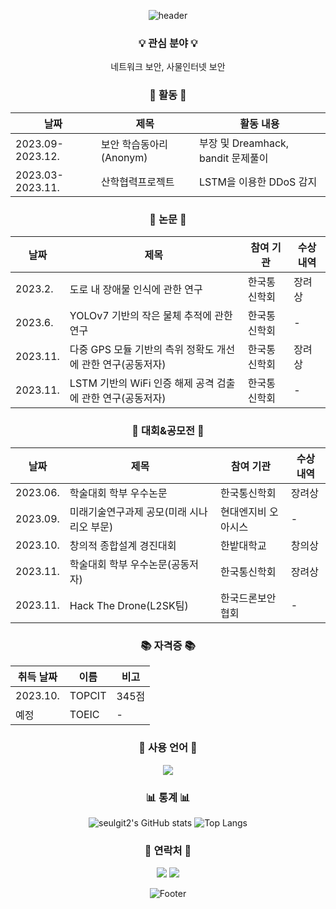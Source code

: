 <div align="center">
<!-- 제목 -->
  
![header](https://capsule-render.vercel.app/api?type=waving&color=gradient&height=200&section=header&text=Hello!&fontSize=80&fontColor=ffffff&animation=fadeIn&fontAlignY=55)

<!-- 소개 -->

  ### 💡 관심 분야 💡
네트워크 보안, 사물인터넷 보안

  ### 🌟 활동 🌟
|날짜|제목|활동 내용|
|------|---|---|
|2023.09-2023.12.|보안 학습동아리(Anonym)|부장 및 Dreamhack, bandit 문제풀이|
|2023.03-2023.11.|산학협력프로젝트|LSTM을 이용한 DDoS 감지|

### 📖 논문 📖
|날짜|제목|참여 기관|수상 내역|
|------|---|---|---|
|2023.2.|도로 내 장애물 인식에 관한 연구|한국통신학회|장려상|
|2023.6.|YOLOv7 기반의 작은 물체 추적에 관한 연구|한국통신학회|-|
|2023.11.|다중 GPS 모듈 기반의 측위 정확도 개선에 관한 연구(공동저자)|한국통신학회|장려상|
|2023.11.|LSTM 기반의 WiFi 인증 해제 공격 검출에 관한 연구(공동저자)|한국통신학회|-|

### 📖 대회&공모전 📖
|날짜|제목|참여 기관|수상 내역|
|------|---|---|---|
|2023.06.|학술대회 학부 우수논문|한국통신학회|장려상|
|2023.09.|미래기술연구과제 공모(미래 시나리오 부문)|현대엔지비 오아시스|-|
|2023.10.|창의적 종합설계 경진대회|한밭대학교|창의상|
|2023.11.|학술대회 학부 우수논문(공동저자)|한국통신학회|장려상|
|2023.11.|Hack The Drone(L2SK팀)|한국드론보안협회|-|

### 📚 자격증 📚
|취득 날짜|이름|비고|
|------|---|---|
|2023.10.|TOPCIT|345점|
|예정|TOEIC|-|

### 👀 사용 언어 👀
<!--https://img.shields.io/badge/텍스트-뱃지컬러?style=flat-square&logo=이모지이름&logoColor=white-->
<img src="https://img.shields.io/badge/Python-FFD400?style=flat-square&logo=Python&logoColor=white"/></a>

### 📊 통계 📊
![seulgit2's GitHub stats](https://github-readme-stats.vercel.app/api?username=seulgit2&show_icons=true)
![Top Langs](https://github-readme-stats.vercel.app/api/top-langs/?username=seulgit2&layout=compact)


### 💌 연락처 💌
<a href="https://garnet-raptor-461.notion.site/" target="_blank"><img src="https://img.shields.io/badge/Notion-000000?style=flat-square&logo=Notion&logoColor=white"/></a>
<a href="mailto:seulki00228@gmail.com"><img src="https://img.shields.io/badge/Gmail-EA4335?style=flat-square&logo=Gmail&logoColor=white&link=mailto:seulki00228@gmail.com"/></a>

![Footer](https://capsule-render.vercel.app/api?type=waving&color=gradient&height=150&section=footer)
</div>
